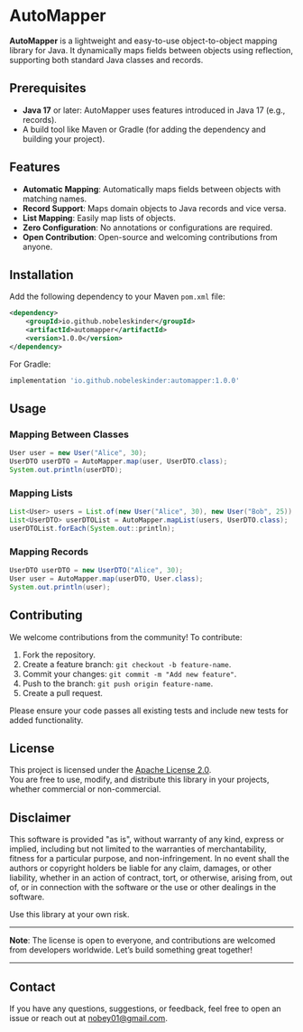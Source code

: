 
# AutoMapper

**AutoMapper** is a lightweight and easy-to-use object-to-object mapping library for Java. It dynamically maps fields between objects using reflection, supporting both standard Java classes and records.

## Prerequisites

- **Java 17** or later: AutoMapper uses features introduced in Java 17 (e.g., records).
- A build tool like Maven or Gradle (for adding the dependency and building your project).

## Features

- **Automatic Mapping**: Automatically maps fields between objects with matching names.
- **Record Support**: Maps domain objects to Java records and vice versa.
- **List Mapping**: Easily map lists of objects.
- **Zero Configuration**: No annotations or configurations are required.
- **Open Contribution**: Open-source and welcoming contributions from anyone.

## Installation

Add the following dependency to your Maven `pom.xml` file:

```xml
<dependency>
    <groupId>io.github.nobeleskinder</groupId>
    <artifactId>automapper</artifactId>
    <version>1.0.0</version>
</dependency>
```

For Gradle:

```gradle
implementation 'io.github.nobeleskinder:automapper:1.0.0'
```

## Usage

### Mapping Between Classes
```java
User user = new User("Alice", 30);
UserDTO userDTO = AutoMapper.map(user, UserDTO.class);
System.out.println(userDTO);
```

### Mapping Lists
```java
List<User> users = List.of(new User("Alice", 30), new User("Bob", 25));
List<UserDTO> userDTOList = AutoMapper.mapList(users, UserDTO.class);
userDTOList.forEach(System.out::println);
```

### Mapping Records
```java
UserDTO userDTO = new UserDTO("Alice", 30);
User user = AutoMapper.map(userDTO, User.class);
System.out.println(user);
```

## Contributing

We welcome contributions from the community! To contribute:

1. Fork the repository.
2. Create a feature branch: `git checkout -b feature-name`.
3. Commit your changes: `git commit -m "Add new feature"`.
4. Push to the branch: `git push origin feature-name`.
5. Create a pull request.

Please ensure your code passes all existing tests and include new tests for added functionality.

## License

This project is licensed under the [Apache License 2.0](https://www.apache.org/licenses/LICENSE-2.0).  
You are free to use, modify, and distribute this library in your projects, whether commercial or non-commercial.

## Disclaimer

This software is provided "as is", without warranty of any kind, express or implied, including but not limited to the warranties of merchantability, fitness for a particular purpose, and non-infringement. In no event shall the authors or copyright holders be liable for any claim, damages, or other liability, whether in an action of contract, tort, or otherwise, arising from, out of, or in connection with the software or the use or other dealings in the software.

Use this library at your own risk.

---

**Note**: The license is open to everyone, and contributions are welcomed from developers worldwide. Let’s build something great together!

---

## Contact

If you have any questions, suggestions, or feedback, feel free to open an issue or reach out at [nobey01@gmail.com](mailto:nobey01@gmail.com).
